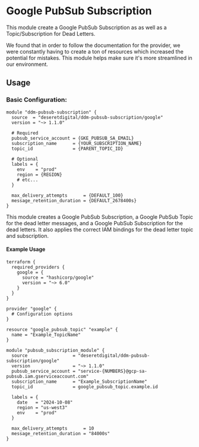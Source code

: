 # Google PubSub Subscription

This module create a Google PubSub Subscription as as well as a Topic/Subscription for Dead Letters. 

We found that in order to follow the documentation for the provider, we were constantly having to create a ton of resources which increased the potential for mistakes. This module helps make sure it's more streamlined in our environment. 

## Usage

### Basic Configuration:

```hcl
module "ddm-pubsub-subscription" {
  source  = "deseretdigital/ddm-pubsub-subscription/google"
  version = "~> 1.1.0"
  
  # Required
  pubsub_service_account = {GKE_PUBSUB_SA_EMAIL}
  subscription_name      = {YOUR_SUBSCRIPTION_NAME}
  topic_id               = {PARENT_TOPIC_ID}

  # Optional
  labels = {
    env    = "prod"
    region = {REGION}
    # etc...
  }

  max_delivery_attempts      = {DEFAULT_100}
  message_retention_duration = {DEFAULT_2678400s}
}
```

This module creates a Google PubSub Subscription, a Google PubSub Topic for the dead letter messages, and a Google PubSub Subscription for the dead letters. It also applies the correct IAM bindings for the dead letter topic and subscription. 

#### Example Usage

```hcl
terraform {
  required_providers {
    google = {
      source = "hashicorp/google"
      version = "~> 6.0"
    }
  }
}

provider "google" {
  # Configuration options
}

resource "google_pubsub_topic" "example" {
  name = "Example_TopicName"
}

module "pubsub_subscription_module" {
  source                 = "deseretdigital/ddm-pubsub-subscription/google"
  version                = "~> 1.1.0"
  pubsub_service_account = "service-{NUMBERS}@gcp-sa-pubsub.iam.gserviceaccount.com"
  subscription_name      = "Example_SubscriptionName"
  topic_id               = google_pubsub_topic.example.id
  
  labels = {
    date   = "2024-10-08"
    region = "us-west3"
    env    = "prod"
  }

  max_delivery_attempts      = 10
  message_retention_duration = "84000s"
}
```
